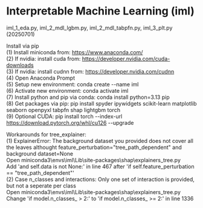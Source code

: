 # Interpretable Machine Learning (iml)  
iml_1_eda.py, iml_2_mdl_lgbm.py, iml_2_mdl_tabpfn.py, iml_3_plt.py  
(20250701)  
  
Install via pip  
(1)  Install miniconda from: https://www.anaconda.com/  
(2)  If nvidia: install cuda from: https://developer.nvidia.com/cuda-downloads  
(3)  If nvidia: install cudnn from: https://developer.nvidia.com/cudnn  
(4)  Open Anaconda Prompt  
(5)  Setup new environment: conda create --name iml  
(6)  Activate new environment: conda activate iml  
(7)  Install python and pip via conda: conda install python=3.13 pip  
(8)  Get packages via pip: pip install spyder ipywidgets scikit-learn matplotlib seaborn openpyxl tabpfn shap lightgbm torch  
(9)  Optional CUDA: pip install torch --index-url https://download.pytorch.org/whl/cu126 --upgrade  
  
Workarounds for tree_explainer:  
(1) ExplainerError: The background dataset you provided does not cover all the leaves althought feature_perturbation="tree_path_dependent" and background dataset=None  
Open miniconda3\envs\iml\Lib\site-packages\shap\explainers\_tree.py  
Add 'and self.data is not None:' in line 467 after 'if self.feature_perturbation == "tree_path_dependent"'  
(2) Case n_classes and interactions: Only one set of interaction is provided, but not a seperate per class  
Open miniconda3\envs\iml\Lib\site-packages\shap\explainers\_tree.py  
Change 'if model.n_classes_ > 2:' to 'if model.n_classes_ >= 2:' in line 1336  
  
